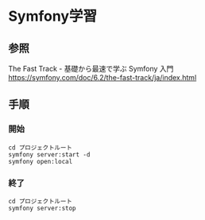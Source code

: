 # Symfony学習
## 参照
The Fast Track - 基礎から最速で学ぶ Symfony 入門
https://symfony.com/doc/6.2/the-fast-track/ja/index.html

## 手順
### 開始
```
cd プロジェクトルート
symfony server:start -d
symfony open:local
```

### 終了
```
cd プロジェクトルート
symfony server:stop
```

